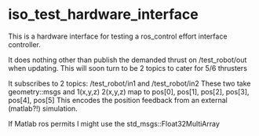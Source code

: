 iso_test_hardware_interface
===========================
This is a hardware interface for testing a ros_control effort interface controller.

It does nothing other than publish the demanded thrust on /test_robot/out when updating.
This will soon turn to be 2 topics to cater for 5/6 thrusters

It subscribes to 2 topics: /test_robot/in1 and /test_robot/in2
These two take geometry::msgs and 1(x,y,z) 2(x,y,z) map to pos[0], pos[1], pos[2], pos[3], pos[4], pos[5]
This encodes the position feedback from an external (matlab?!) simulation.

If Matlab ros permits I might use the std_msgs::Float32MultiArray
